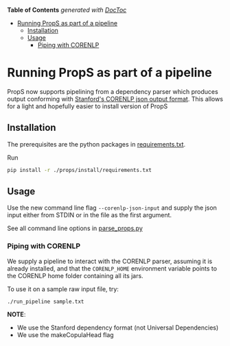 <!-- START doctoc generated TOC please keep comment here to allow auto update -->
<!-- DON'T EDIT THIS SECTION, INSTEAD RE-RUN doctoc TO UPDATE -->
**Table of Contents**  *generated with [DocToc](https://github.com/thlorenz/doctoc)*

- [Running PropS as part of a pipeline](#running-props-as-part-of-a-pipeline)
  - [Installation](#installation)
  - [Usage](#usage)
    - [Piping with CORENLP](#piping-with-corenlp)

<!-- END doctoc generated TOC please keep comment here to allow auto update -->

# Running PropS as part of a pipeline

PropS now supports pipelining from a dependency parser which produces output
conforming with [Stanford's CORENLP json output format](https://stanfordnlp.github.io/CoreNLP/cmdline.html).
This allows for a light and hopefully easier to install version of PropS

## Installation

The prerequisites are the python packages in [requirements.txt](props/install/requirements.txt).

Run

```bash
pip install -r ./props/install/requirements.txt
```

## Usage
Use the new command line flag ```--corenlp-json-input``` and supply the json input either from STDIN or in 
the file as the first argument.

See all command line options in [parse_props.py](props/applications/parse_props.py)

### Piping with CORENLP

We supply a pipeline to interact with the CORENLP parser, assuming it is already installed, and that the
```CORENLP_HOME``` environment variable points to the CORENLP home folder containing all its jars.

To use it on a sample raw input file, try:
```
./run_pipeline sample.txt
```

**NOTE**:
* We use the Stanford dependency format (not Universal Dependencies)
* We use the makeCopulaHead flag





